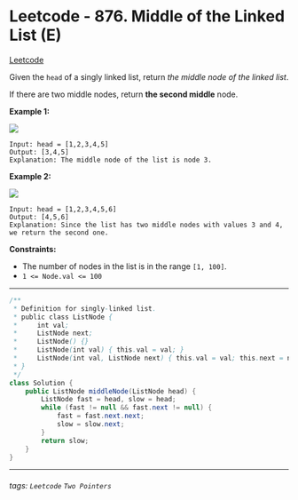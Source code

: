 # Leetcode - 876. Middle of the Linked List (E)

[Leetcode](https://leetcode.com/problems/middle-of-the-linked-list/description/)

Given the `head` of a singly linked list, return _the middle node of the linked list_.

If there are two middle nodes, return **the second middle** node.

**Example 1:**

![](https://assets.leetcode.com/uploads/2021/07/23/lc-midlist1.jpg)
```
Input: head = [1,2,3,4,5]
Output: [3,4,5]
Explanation: The middle node of the list is node 3.
```
**Example 2:**

![](https://assets.leetcode.com/uploads/2021/07/23/lc-midlist2.jpg)
```
Input: head = [1,2,3,4,5,6]
Output: [4,5,6]
Explanation: Since the list has two middle nodes with values 3 and 4, we return the second one.
```
**Constraints:**

-   The number of nodes in the list is in the range `[1, 100]`.
-   `1 <= Node.val <= 100`

---
```java
/**
 * Definition for singly-linked list.
 * public class ListNode {
 *     int val;
 *     ListNode next;
 *     ListNode() {}
 *     ListNode(int val) { this.val = val; }
 *     ListNode(int val, ListNode next) { this.val = val; this.next = next; }
 * }
 */
class Solution {
    public ListNode middleNode(ListNode head) {
        ListNode fast = head, slow = head;
        while (fast != null && fast.next != null) {
            fast = fast.next.next;
            slow = slow.next;
        }
        return slow;
    }
}
```
---

###### tags: `Leetcode` `Two Pointers`
